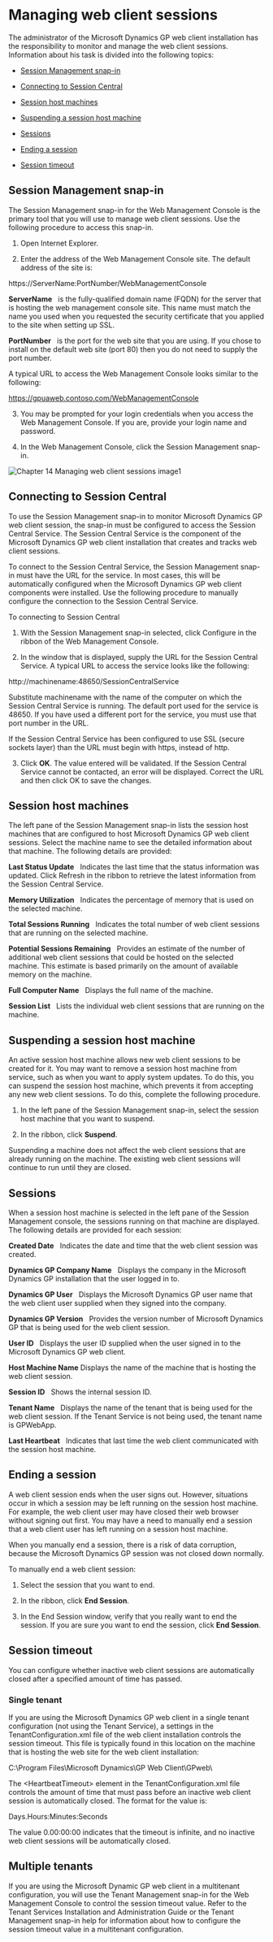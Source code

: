 <span id="_Toc498953334" class="anchor"></span>

# Managing web client sessions

The administrator of the Microsoft Dynamics GP web client installation has the responsibility to monitor and manage the web client sessions. Information about his task is divided into the following topics:

-   [Session Management snap-in](#session-management-snap-in)  

-   [Connecting to Session Central](#connecting-to-session-central)  

-   [Session host machines](#session-host-machines)  

-   [Suspending a session host machine](#suspending-a-session-host-machine)  

-   [Sessions](#sessions)  

-   [Ending a session](#ending-a-session)  

-   [Session timeout](#session-timeout)  

## Session Management snap-in

The Session Management snap-in for the Web Management Console is the primary tool that you will use to manage web client sessions. Use the following procedure to access this snap-in.

1. Open Internet Explorer.

2. Enter the address of the Web Management Console site. The default address of the site is:

https://ServerName:PortNumber/WebManagementConsole

**ServerName**   is the fully-qualified domain name (FQDN) for the server that is hosting the web management console site. This name must match the name you used when you requested the security certificate that you applied to the site when setting up SSL.

**PortNumber**   is the port for the web site that you are using. If you chose to install on the default web site (port 80) then you do not need to supply the port number.

A typical URL to access the Web Management Console looks similar to the following:

https://gpuaweb.contoso.com/WebManagementConsole

3. You may be prompted for your login credentials when you access the Web Management Console. If you are, provide your login name and password.

4. In the Web Management Console, click the Session Management snap-in.

![Chapter 14 Managing web client sessions image1](media/Chapter-14-Managing-web-client-sessions-image1.PNG)  

## Connecting to Session Central

To use the Session Management snap-in to monitor Microsoft Dynamics GP web client session, the snap-in must be configured to access the Session Central Service. The Session Central Service is the component of the Microsoft Dynamics GP web client installation that creates and tracks web client sessions.

To connect to the Session Central Service, the Session Management snap-in must have the URL for the service. In most cases, this will be automatically configured when the Microsoft Dynamics GP web client components were installed. Use the following procedure to manually configure the connection to the Session Central Service.

To connecting to Session Central

1. With the Session Management snap-in selected, click Configure in the ribbon of the Web Management Console.

2. In the window that is displayed, supply the URL for the Session Central Service. A typical URL to access the service looks like the following:

http://machinename:48650/SessionCentralService

Substitute machinename with the name of the computer on which the Session Central Service is running. The default port used for the service is 48650. If you have used a different port for the service, you must use that port number in the URL.

If the Session Central Service has been configured to use SSL (secure sockets layer) than the URL must begin with https, instead of http.

3. Click **OK**. The value entered will be validated. If the Session Central Service cannot be contacted, an error will be displayed. Correct the URL and then click OK to save the changes.

## Session host machines

The left pane of the Session Management snap-in lists the session host machines that are configured to host Microsoft Dynamics GP web client sessions. Select the machine name to see the detailed information about that machine. The following details are provided:

**Last Status Update**   Indicates the last time that the status information was updated. Click Refresh in the ribbon to retrieve the latest information from the Session Central Service.

**Memory Utilization**   Indicates the percentage of memory that is used on the selected machine.

**Total Sessions Running**   Indicates the total number of web client sessions that are running on the selected machine.

**Potential Sessions Remaining**   Provides an estimate of the number of additional web client sessions that could be hosted on the selected machine. This estimate is based primarily on the amount of available memory on the machine.

**Full Computer Name**   Displays the full name of the machine.

**Session List**   Lists the individual web client sessions that are running on the machine.

## Suspending a session host machine

An active session host machine allows new web client sessions to be created for it. You may want to remove a session host machine from service, such as when you want to apply system updates. To do this, you can suspend the session host machine, which prevents it from accepting any new web client sessions. To do this, complete the following procedure.

1. In the left pane of the Session Management snap-in, select the session host machine that you want to suspend.

2. In the ribbon, click **Suspend**.

Suspending a machine does not affect the web client sessions that are already running on the machine. The existing web client sessions will continue to run until they are closed.

## Sessions

When a session host machine is selected in the left pane of the Session Management console, the sessions running on that machine are displayed. The following details are provided for each session:

**Created Date**   Indicates the date and time that the web client session was created.

**Dynamics GP Company Name**   Displays the company in the Microsoft Dynamics GP installation that the user logged in to.

**Dynamics GP User**   Displays the Microsoft Dynamics GP user name that the web client user supplied when they signed into the company.

**Dynamics GP Version**   Provides the version number of Microsoft Dynamics GP that is being used for the web client session.

**User ID**   Displays the user ID supplied when the user signed in to the Microsoft Dynamics GP web client.

**Host Machine Name** Displays the name of the machine that is hosting the web client session.

**Session ID**   Shows the internal session ID.

**Tenant Name**   Displays the name of the tenant that is being used for the web client session. If the Tenant Service is not being used, the tenant name is GPWebApp.

**Last Heartbeat**   Indicates that last time the web client communicated with the session host machine.

## Ending a session

A web client session ends when the user signs out. However, situations occur in which a session may be left running on the session host machine. For example, the web client user may have closed their web browser without signing out first. You may have a need to manually end a session that a web client user has left running on a session host machine.

When you manually end a session, there is a risk of data corruption, because the Microsoft Dynamics GP session was not closed down normally.

To manually end a web client session:

1. Select the session that you want to end.

2. In the ribbon, click **End Session**.

3. In the End Session window, verify that you really want to end the session. If you are sure you want to end the session, click **End Session**.

## Session timeout

You can configure whether inactive web client sessions are automatically closed after a specified amount of time has passed.

### Single tenant

If you are using the Microsoft Dynamics GP web client in a single tenant configuration (not using the Tenant Service), a settings in the TenantConfiguration.xml file of the web client installation controls the session timeout. This file is typically found in this location on the machine that is hosting the web site for the web client installation:

C:\\Program Files\\Microsoft Dynamics\\GP Web Client\\GPweb\\

The &lt;HeartbeatTimeout&gt; element in the TenantConfiguration.xml file controls the amount of time that must pass before an inactive web client session is automatically closed. The format for the value is:

Days.Hours:Minutes:Seconds

The value 0.00:00:00 indicates that the timeout is infinite, and no inactive web client sessions will be automatically closed.

## Multiple tenants

If you are using the Microsoft Dynamic GP web client in a multitenant configuration, you will use the Tenant Management snap-in for the Web Management Console to control the session timeout value. Refer to the Tenant Services Installation and Administration Guide or the Tenant Management snap-in help for information about how to configure the session timeout value in a multitenant configuration.
